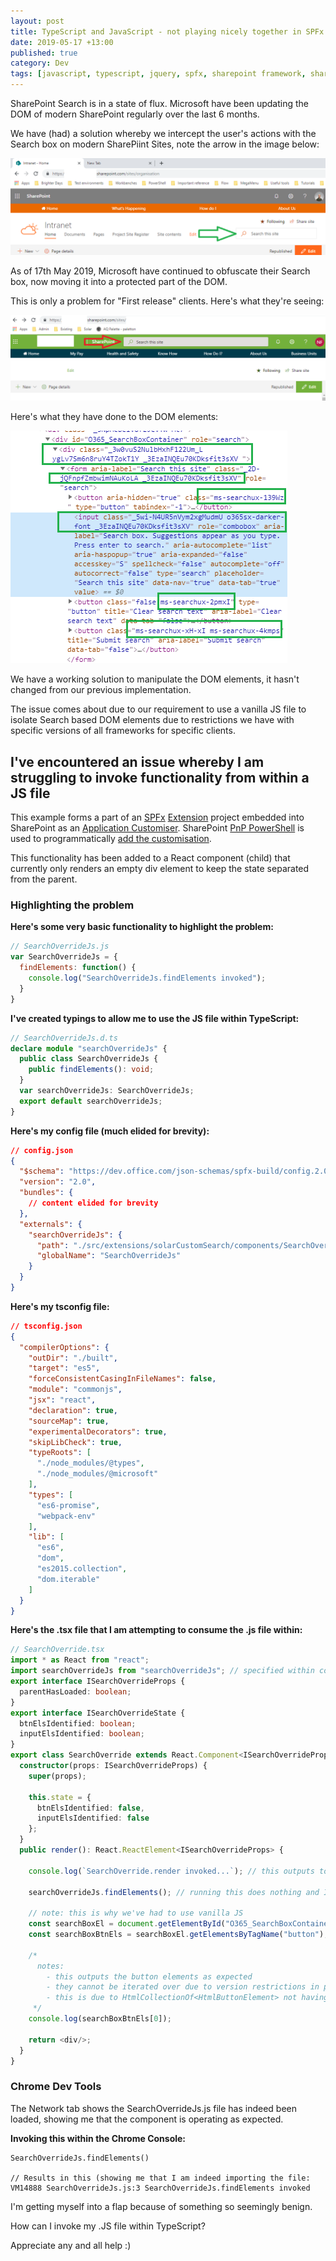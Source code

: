 ```yaml
---
layout: post
title: TypeScript and JavaScript - not playing nicely together in SPFx React
date: 2019-05-17 +13:00
published: true
category: Dev
tags: [javascript, typescript, jquery, spfx, sharepoint framework, sharepoint, react]
---
```


SharePoint Search is in a state of flux. Microsoft have been updating the DOM of modern SharePoint regularly over the last 6 months.

We have (had) a solution whereby we intercept the user's actions with the Search box on modern SharePiint Sites, note the arrow in the image below:

![SharePoint Modern Search - the old UX](/img/SearchAndTypeScript01.png)

As of 17th May 2019, Microsoft have continued to obfuscate their Search box, now moving it into a protected part of the DOM.

This is only a problem for "First release" clients. Here's what they're seeing:

![SharePoint Modern Search - the updated UX](/img/SearchAndTypeScript02.png)

Here's what they have done to the DOM elements:

![SharePoint Modern Search - the updated DOM](/img/SearchAndTypeScript05.png)

We have a working solution to manipulate the DOM elements, it hasn't changed from our previous implementation.

The issue comes about due to our requirement to use a vanilla JS file to isolate Search based DOM elements due to restrictions we have with specific versions of all frameworks for specific clients.

## I've encountered an issue whereby I am struggling to invoke functionality from within a JS file

This example forms a part of an [SPFx](https://docs.microsoft.com/en-us/sharepoint/dev/spfx/sharepoint-framework-overview) [Extension](https://docs.microsoft.com/en-us/sharepoint/dev/spfx/extensions/overview-extensions) project embedded into SharePoint as an [Application Customiser](https://docs.microsoft.com/en-us/sharepoint/dev/spfx/extensions/get-started/using-page-placeholder-with-extensions). SharePoint [PnP PowerShell](https://docs.microsoft.com/en-us/powershell/module/sharepoint-pnp/?view=sharepoint-ps) is used to programmatically [add the customisation](https://docs.microsoft.com/en-us/powershell/module/sharepoint-pnp/add-pnpcustomaction?view=sharepoint-ps).

This functionality has been added to a React component (child) that currently only renders an empty div element to keep the state separated from the parent.

### Highlighting the problem

**Here's some very basic functionality to highlight the problem:**

~~~js
// SearchOverrideJs.js
var SearchOverrideJs = {
  findElements: function() {
    console.log("SearchOverrideJs.findElements invoked");
  }
}
~~~

**I've created typings to allow me to use the JS file within TypeScript:**

~~~ts
// SearchOverrideJs.d.ts
declare module "searchOverrideJs" {
  public class SearchOverrideJs {
    public findElements(): void;
  }
  var searchOverrideJs: SearchOverrideJs;
  export default searchOverrideJs;
}
~~~

**Here's my config file (much elided for brevity):**

~~~json
// config.json
{
  "$schema": "https://dev.office.com/json-schemas/spfx-build/config.2.0.schema.json",
  "version": "2.0",
  "bundles": {
    // content elided for brevity
  },
  "externals": {
    "searchOverrideJs": {
      "path": "./src/extensions/solarCustomSearch/components/SearchOverrideJs.js",
      "globalName": "SearchOverrideJs"
    }
  }
}
~~~

**Here's my tsconfig file:**

~~~json
// tsconfig.json
{
  "compilerOptions": {
    "outDir": "./built",
    "target": "es5",
    "forceConsistentCasingInFileNames": false,
    "module": "commonjs",
    "jsx": "react",
    "declaration": true,
    "sourceMap": true,
    "experimentalDecorators": true,
    "skipLibCheck": true,
    "typeRoots": [
      "./node_modules/@types",
      "./node_modules/@microsoft"
    ],
    "types": [
      "es6-promise",
      "webpack-env"
    ],
    "lib": [
      "es6",
      "dom",
      "es2015.collection",
      "dom.iterable"
    ]
  }
}
~~~

**Here's the .tsx file that I am attempting to consume the .js file within:**

~~~ts
// SearchOverride.tsx
import * as React from "react";
import searchOverrideJs from "searchOverrideJs"; // specified within config.json
export interface ISearchOverrideProps {
  parentHasLoaded: boolean;
}
export interface ISearchOverrideState {
  btnElsIdentified: boolean;
  inputElsIdentified: boolean;
}
export class SearchOverride extends React.Component<ISearchOverrideProps, ISearchOverrideState> {
  constructor(props: ISearchOverrideProps) {
    super(props);

    this.state = {
      btnElsIdentified: false,
      inputElsIdentified: false
    };
  }
  public render(): React.ReactElement<ISearchOverrideProps> {

    console.log(`SearchOverride.render invoked...`); // this outputs to the console

    searchOverrideJs.findElements(); // running this does nothing and I cannot figure out why
    
    // note: this is why we've had to use vanilla JS
    const searchBoxEl = document.getElementById("O365_SearchBoxContainer");
    const searchBoxBtnEls = searchBoxEl.getElementsByTagName("button");
    
    /*
      notes:
        - this outputs the button elements as expected
        - they cannot be iterated over due to version restrictions in place
        - this is due to HtmlCollectionOf<HtmlButtonElement> not having the expected properties available
     */
    console.log(searchBoxBtnEls[0]);

    return <div/>;
  }
}  
~~~

### Chrome Dev Tools

The Network tab shows the SearchOverrideJs.js file has indeed been loaded, showing me that the component is operating as expected.

**Invoking this within the Chrome Console:**

~~~text
SearchOverrideJs.findElements()

// Results in this (showing me that I am indeed importing the file:
VM14888 SearchOverrideJs.js:3 SearchOverrideJs.findElements invoked
~~~

I'm getting myself into a flap because of something so seemingly benign.

How can I invoke my .JS file within TypeScript?

Appreciate any and all help :)

